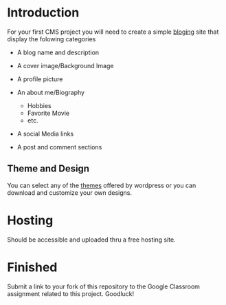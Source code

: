 # Introduction

For your first CMS project you will need to create a simple [bloging](https://wordpress.org/support/article/introduction-to-blogging/) site that display the folowing categories

* A blog name and description 

* A cover image/Background Image

* A profile picture

* An about me/Biography

   * Hobbies
   * Favorite Movie
   * etc.
   
* A social Media links

* A post and comment sections


## Theme and Design

You can select any of the [themes](https://wordpress.org/themes/) offered by wordpress or you can download and customize your own designs.

# Hosting 

Should be accessible and uploaded thru a free hosting site.

# Finished

Submit a link to your fork of this repository to the Google Classroom assignment related to this project. Goodluck!




